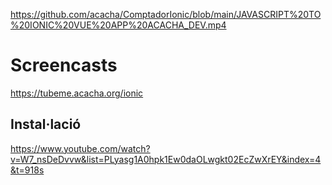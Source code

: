 https://github.com/acacha/ComptadorIonic/blob/main/JAVASCRIPT%20TO%20IONIC%20VUE%20APP%20ACACHA_DEV.mp4

# Screencasts

https://tubeme.acacha.org/ionic

## Instal·lació

https://www.youtube.com/watch?v=W7_nsDeDvvw&list=PLyasg1A0hpk1Ew0daOLwgkt02EcZwXrEY&index=4&t=918s

